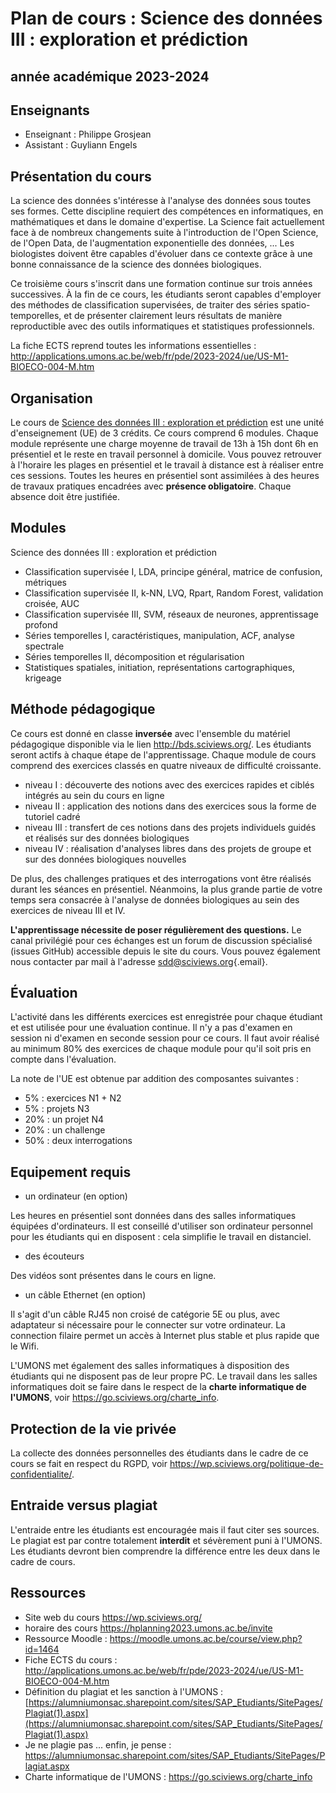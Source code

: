 # Plan de cours : Science des données III : exploration et prédiction

## année académique 2023-2024

## Enseignants

-   Enseignant : Philippe Grosjean
-   Assistant : Guyliann Engels

## Présentation du cours

La science des données s'intéresse à l'analyse des données sous toutes ses formes. Cette discipline requiert des compétences en informatiques, en mathématiques et dans le domaine d'expertise. La Science fait actuellement face à de nombreux changements suite à l'introduction de l'Open Science, de l'Open Data, de l'augmentation exponentielle des données, ... Les biologistes doivent être capables d'évoluer dans ce contexte grâce à une bonne connaissance de la science des données biologiques.

Ce troisième cours s'inscrit dans une formation continue sur trois années successives. À la fin de ce cours, les étudiants seront capables d'employer des méthodes de classification supervisées, de traiter des séries spatio-temporelles, et de présenter clairement leurs résultats de manière reproductible avec des outils informatiques et statistiques professionnels.

La fiche ECTS reprend toutes les informations essentielles : <http://applications.umons.ac.be/web/fr/pde/2023-2024/ue/US-M1-BIOECO-004-M.htm>

## Organisation

Le cours de [Science des données III : exploration et prédiction](http://applications.umons.ac.be/web/fr/pde/2023-2024/ue/US-M1-BIOECO-004-M.htm) est une unité d'enseignement (UE) de 3 crédits. Ce cours comprend 6 modules. Chaque module représente une charge moyenne de travail de 13h à 15h dont 6h en présentiel et le reste en travail personnel à domicile. Vous pouvez retrouver à l'horaire les plages en présentiel et le travail à distance est à réaliser entre ces sessions. Toutes les heures en présentiel sont assimilées à des heures de travaux pratiques encadrées avec **présence obligatoire**. Chaque absence doit être justifiée.

## Modules

Science des données III : exploration et prédiction

-   Classification supervisée I, LDA, principe général, matrice de confusion, métriques
-   Classification supervisée II, k-NN, LVQ, Rpart, Random Forest, validation croisée, AUC
-   Classification supervisée III, SVM, réseaux de neurones, apprentissage profond
-   Séries temporelles I, caractéristiques, manipulation, ACF, analyse spectrale
-   Séries temporelles II, décomposition et régularisation
-   Statistiques spatiales, initiation, représentations cartographiques, krigeage

## Méthode pédagogique

Ce cours est donné en classe **inversée** avec l'ensemble du matériel pédagogique disponible via le lien <http://bds.sciviews.org/>. Les étudiants seront actifs à chaque étape de l'apprentissage. Chaque module de cours comprend des exercices classés en quatre niveaux de difficulté croissante.

-   niveau I : découverte des notions avec des exercices rapides et ciblés intégrés au sein du cours en ligne
-   niveau II : application des notions dans des exercices sous la forme de tutoriel cadré
-   niveau III : transfert de ces notions dans des projets individuels guidés et réalisés sur des données biologiques
-   niveau IV : réalisation d'analyses libres dans des projets de groupe et sur des données biologiques nouvelles

De plus, des challenges pratiques et des interrogations vont être réalisés durant les séances en présentiel. Néanmoins, la plus grande partie de votre temps sera consacrée à l'analyse de données biologiques au sein des exercices de niveau III et IV.

**L'apprentissage nécessite de poser régulièrement des questions.** Le canal privilégié pour ces échanges est un forum de discussion spécialisé (issues GitHub) accessible depuis le site du cours. Vous pouvez également nous contacter par mail à l'adresse [sdd\@sciviews.org](mailto:sdd@sciviews.org){.email}.

## Évaluation

L'activité dans les différents exercices est enregistrée pour chaque étudiant et est utilisée pour une évaluation continue. Il n'y a pas d'examen en session ni d'examen en seconde session pour ce cours. Il faut avoir réalisé au minimum 80% des exercices de chaque module pour qu'il soit pris en compte dans l'évaluation.

La note de l'UE est obtenue par addition des composantes suivantes :

-   5% : exercices N1 + N2
-   5% : projets N3
-   20% : un projet N4
-   20% : un challenge
-   50% : deux interrogations

## Equipement requis

-   un ordinateur (en option)

Les heures en présentiel sont données dans des salles informatiques équipées d'ordinateurs. Il est conseillé d'utiliser son ordinateur personnel pour les étudiants qui en disposent : cela simplifie le travail en distanciel.

-   des écouteurs

Des vidéos sont présentes dans le cours en ligne.

-   un câble Ethernet (en option)

Il s'agit d'un câble RJ45 non croisé de catégorie 5E ou plus, avec adaptateur si nécessaire pour le connecter sur votre ordinateur. La connection filaire permet un accès à Internet plus stable et plus rapide que le Wifi.

L'UMONS met également des salles informatiques à disposition des étudiants qui ne disposent pas de leur propre PC. Le travail dans les salles informatiques doit se faire dans le respect de la **charte informatique de l'UMONS**, voir <https://go.sciviews.org/charte_info>.

## Protection de la vie privée

La collecte des données personnelles des étudiants dans le cadre de ce cours se fait en respect du RGPD, voir <https://wp.sciviews.org/politique-de-confidentialite/>.

## Entraide versus plagiat

L'entraide entre les étudiants est encouragée mais il faut citer ses sources. Le plagiat est par contre totalement **interdit** et sévèrement puni à l'UMONS. Les étudiants devront bien comprendre la différence entre les deux dans le cadre de cours.

## Ressources

-   Site web du cours <https://wp.sciviews.org/>
-   horaire des cours <https://hplanning2023.umons.ac.be/invite>
-   Ressource Moodle : <https://moodle.umons.ac.be/course/view.php?id=1464>
-   Fiche ECTS du cours : <http://applications.umons.ac.be/web/fr/pde/2023-2024/ue/US-M1-BIOECO-004-M.htm>
-   Définition du plagiat et les sanction à l'UMONS : [https://alumniumonsac.sharepoint.com/sites/SAP_Etudiants/SitePages/Plagiat(1).aspx](https://alumniumonsac.sharepoint.com/sites/SAP_Etudiants/SitePages/Plagiat(1).aspx)
-   Je ne plagie pas ... enfin, je pense : <https://alumniumonsac.sharepoint.com/sites/SAP_Etudiants/SitePages/Plagiat.aspx>
-   Charte informatique de l'UMONS : <https://go.sciviews.org/charte_info>
